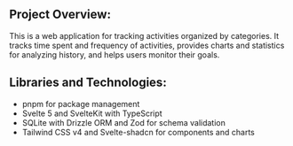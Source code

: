 ## Project Overview:
This is a web application for tracking activities organized by categories. It tracks time spent and frequency of activities, provides charts and statistics for analyzing history, and helps users monitor their goals.

## Libraries and Technologies:
- pnpm for package management
- Svelte 5 and SvelteKit with TypeScript
- SQLite with Drizzle ORM and Zod for schema validation
- Tailwind CSS v4 and Svelte-shadcn for components and charts